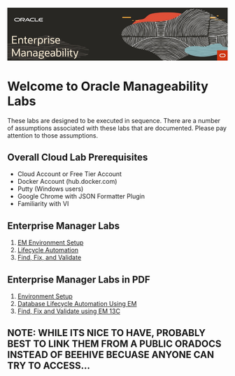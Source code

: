 ![](img/rdwd-manageheader.png)  

# Welcome to Oracle Manageability Labs

These labs are designed to be executed in sequence. There are a number of assumptions associated with these labs that are documented.  Please pay attention to those assumptions.

## Overall Cloud Lab Prerequisites
-  Cloud Account or Free Tier Account
-  Docker Account (hub.docker.com)
-  Putty (Windows users)
-  Google Chrome with JSON Formatter Plugin
-  Familiarity with VI

## Enterprise Manager Labs 
1. [EM Environment Setup](enterprise_manager/em_workshop_setup.md)
2. [Lifecycle Automation](enterprise_manager/em_db_lifecycle_automation.md)
3. [Find, Fix, and Validate](enterprise_manager/em_find_fix_validate.md)

## Enterprise Manager Labs in PDF 
1. [Environment Setup](https://stbeehive.oracle.com/content/dav/st/ent-mgr/em_public/training/FY20/DB_Options_roadshow_nov2019/EM_Workshop_Setup.pdf)
7. [Database Lifecycle Automation Using EM](https://stbeehive.oracle.com/content/dav/st/ent-mgr/em_public/training/FY20/DB_Options_roadshow_nov2019/EM_DB_Lifecycle_Automation.pdf)
8. [Find, Fix and Validate using EM 13C](https://stbeehive.oracle.com/content/dav/st/ent-mgr/em_public/training/FY20/DB_Options_roadshow_nov2019/EM_Find_Fix_Validate.pdf)

## NOTE: WHILE ITS NICE TO HAVE, PROBABLY BEST TO LINK THEM FROM A PUBLIC ORADOCS INSTEAD OF BEEHIVE BECUASE ANYONE CAN TRY TO ACCESS...



